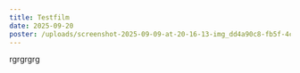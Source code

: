 ```yaml
---
title: Testfilm
date: 2025-09-20
poster: /uploads/screenshot-2025-09-09-at-20-16-13-img_dd4a90c8-fb5f-4c3d-b67a-17520f016dea.jpg-jpeg-image-3024-×-4032-pixels-—-scaled-32_-.png
---
```

rgrgrgrg
